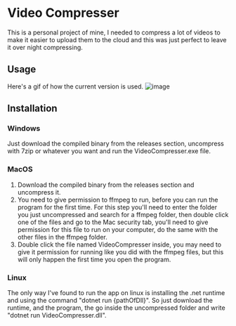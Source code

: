 # Video Compresser
This is a personal project of mine, I needed to compress a lot of videos to make it easier to upload them to the cloud and this was just perfect to leave it over night compressing.

## Usage
Here's a gif of how the current version is used.
![image](./readmeimgs/howToUse.gif)


## Installation
### Windows
Just download the compiled binary from the releases section, uncompress with 7zip or whatever you want and run the VideoCompresser.exe file.

### MacOS
1) Download the compiled binary from the releases section and uncompress it.
2) You need to give permission to ffmpeg to run, before you can run the program for the first time. For this step you'll need to enter the folder you just uncompressed and search for a ffmpeg folder, then double click one of the files and go to the Mac security tab, you'll need to give permission for this file to run on your computer, do the same with the other files in the ffmpeg folder.
3) Double click the file named VideoCompresser inside, you may need to give it permission for running like you did with the ffmpeg files, but this will only happen the first time you open the program.

### Linux
The only way I've found to run the app on linux is installing the .net runtime and using the command "dotnet run {pathOfDll}". So just download the runtime, and the program, the go inside the uncompressed folder and write "dotnet run VideoCompresser.dll".
